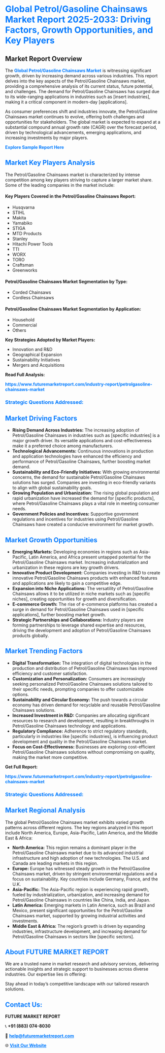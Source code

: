 <h1 style="color: #007BFF;">Global Petrol/Gasoline Chainsaws Market Report 2025-2033: Driving Factors, Growth Opportunities, and Key Players</h1>

<section id="overview">
<h2>Market Report Overview</h2>
<p>The <a href="https://www.futuremarketreport.com/industry-report/petrolgasoline-chainsaws-market" style="color: #007BFF; text-decoration: none;"><strong>Global Petrol/Gasoline Chainsaws Market</strong></a> is witnessing significant growth, driven by increasing demand across various industries. This report delves into the key aspects of the Petrol/Gasoline Chainsaws market, providing a comprehensive analysis of its current status, future potential, and challenges. The demand for Petrol/Gasoline Chainsaws has surged due to its wide-ranging applications in industries such as [insert industries], making it a critical component in modern-day [applications].</p>
<p>As consumer preferences shift and industries innovate, the Petrol/Gasoline Chainsaws market continues to evolve, offering both challenges and opportunities for stakeholders. The global market is expected to expand at a substantial compound annual growth rate (CAGR) over the forecast period, driven by technological advancements, emerging applications, and increasing investments by major players.</p>
</section>

<section id="overview">
<p><a href="https://www.futuremarketreport.com/request-sample/reportId=41649" style="color: #007BFF; text-decoration: none;"><strong>Explore Sample Report Here</strong></a></p>
</section>

<section id="key-players">
<h2 style="color: #007BFF;">Market Key Players Analysis</h2>
<p>The Petrol/Gasoline Chainsaws market is characterized by intense competition among key players striving to capture a larger market share. Some of the leading companies in the market include:</p>
<h4>Key Players Covered in the Petrol/Gasoline Chainsaws Report:</h4>
<ul><li>Husqvarna</li><li>STIHL</li><li>Makita</li><li>Yamabiko</li><li>STIGA</li><li>MTD Products</li><li>Stanley</li><li>Hitachi Power Tools</li><li>TTI</li><li>WORX</li><li>TORO</li><li>Craftsman</li><li>Greenworks</li></ul>
<h4>Petrol/Gasoline Chainsaws Market Segmentation by Type:</h4>
<ul><li>Corded Chainsaws</li><li>Cordless Chainsaws</li></ul>

<h4>Petrol/Gasoline Chainsaws Market Segmentation by Application:</h4>
<ul><li>Household</li><li>Commercial</li><li>Others</li></ul>
<p><strong>Key Strategies Adopted by Market Players:</strong></p>
<ul>
<li>Innovation and R&D</li>
<li>Geographical Expansion</li>
<li>Sustainability Initiatives</li>
<li>Mergers and Acquisitions</li>
</ul>
</section>

<section>
<p><strong>Read Full Analysis: </strong></p><a href="https://www.futuremarketreport.com/industry-report/petrolgasoline-chainsaws-market" style="color: #007BFF; text-decoration: none;"><strong>https://www.futuremarketreport.com/industry-report/petrolgasoline-chainsaws-market</strong></a>
<h3 style="color: #007BFF;">Strategic Questions Addressed:</h3>
</section>

<section id="driving-factors">
<h2 style="color: #007BFF;">Market Driving Factors</h2>
<ul>
<li><strong>Rising Demand Across Industries:</strong> The increasing adoption of Petrol/Gasoline Chainsaws in industries such as [specific industries] is a major growth driver. Its versatile applications and cost-effectiveness make it a preferred choice among manufacturers.</li>
<li><strong>Technological Advancements:</strong> Continuous innovations in production and application technologies have enhanced the efficiency and performance of Petrol/Gasoline Chainsaws, further boosting market demand.</li>
<li><strong>Sustainability and Eco-Friendly Initiatives:</strong> With growing environmental concerns, the demand for sustainable Petrol/Gasoline Chainsaws solutions has surged. Companies are investing in eco-friendly variants to align with global sustainability goals.</li>
<li><strong>Growing Population and Urbanization:</strong> The rising global population and rapid urbanization have increased the demand for [specific products], where Petrol/Gasoline Chainsaws plays a vital role in meeting consumer needs.</li>
<li><strong>Government Policies and Incentives:</strong> Supportive government regulations and incentives for industries using Petrol/Gasoline Chainsaws have created a conducive environment for market growth.</li>
</ul>
</section>

<section id="growth-opportunities">
<h2 style="color: #007BFF;">Market Growth Opportunities</h2>
<ul>
<li><strong>Emerging Markets:</strong> Developing economies in regions such as Asia-Pacific, Latin America, and Africa present untapped potential for the Petrol/Gasoline Chainsaws market. Increasing industrialization and urbanization in these regions are key growth drivers.</li>
<li><strong>Innovative Product Development:</strong> Companies investing in R&D to create innovative Petrol/Gasoline Chainsaws products with enhanced features and applications are likely to gain a competitive edge.</li>
<li><strong>Expansion into Niche Applications:</strong> The versatility of Petrol/Gasoline Chainsaws allows it to be utilized in niche markets such as [specific niches], creating opportunities for growth and diversification.</li>
<li><strong>E-commerce Growth:</strong> The rise of e-commerce platforms has created a surge in demand for Petrol/Gasoline Chainsaws used in [specific applications], further boosting market growth.</li>
<li><strong>Strategic Partnerships and Collaborations:</strong> Industry players are forming partnerships to leverage shared expertise and resources, driving the development and adoption of Petrol/Gasoline Chainsaws products globally.</li>
</ul>
</section>

<section id="trending-factors">
<h2 style="color: #007BFF;">Market Trending Factors</h2>
<ul>
<li><strong>Digital Transformation:</strong> The integration of digital technologies in the production and distribution of Petrol/Gasoline Chainsaws has improved efficiency and customer satisfaction.</li>
<li><strong>Customization and Personalization:</strong> Consumers are increasingly seeking personalized Petrol/Gasoline Chainsaws solutions tailored to their specific needs, prompting companies to offer customizable options.</li>
<li><strong>Sustainability and Circular Economy:</strong> The push towards a circular economy has driven demand for recyclable and reusable Petrol/Gasoline Chainsaws solutions.</li>
<li><strong>Increased Investment in R&D:</strong> Companies are allocating significant resources to research and development, resulting in breakthroughs in Petrol/Gasoline Chainsaws technology and applications.</li>
<li><strong>Regulatory Compliance:</strong> Adherence to strict regulatory standards, particularly in industries like [specific industries], is influencing product development and quality in the Petrol/Gasoline Chainsaws market.</li>
<li><strong>Focus on Cost-Effectiveness:</strong> Businesses are exploring cost-efficient Petrol/Gasoline Chainsaws solutions without compromising on quality, making the market more competitive.</li>
</ul>
</section>

<section>
<p><strong>Get Full Report: </strong></p><a href="https://www.futuremarketreport.com/industry-report/petrolgasoline-chainsaws-market" style="color: #007BFF; text-decoration: none;"><strong>https://www.futuremarketreport.com/industry-report/petrolgasoline-chainsaws-market</strong></a>
<h3 style="color: #007BFF;">Strategic Questions Addressed:</h3>
</section>


<section id="regional-analysis">
<h2 style="color: #007BFF;">Market Regional Analysis</h2>
<p>The global Petrol/Gasoline Chainsaws market exhibits varied growth patterns across different regions. The key regions analyzed in this report include North America, Europe, Asia-Pacific, Latin America, and the Middle East & Africa:</p>
<ul>
<li><strong>North America:</strong> This region remains a dominant player in the Petrol/Gasoline Chainsaws market due to its advanced industrial infrastructure and high adoption of new technologies. The U.S. and Canada are leading markets in this region.</li>
<li><strong>Europe:</strong> Europe has witnessed steady growth in the Petrol/Gasoline Chainsaws market, driven by stringent environmental regulations and a focus on sustainability. Key countries include Germany, France, and the U.K.</li>
<li><strong>Asia-Pacific:</strong> The Asia-Pacific region is experiencing rapid growth, fueled by industrialization, urbanization, and increasing demand for Petrol/Gasoline Chainsaws in countries like China, India, and Japan.</li>
<li><strong>Latin America:</strong> Emerging markets in Latin America, such as Brazil and Mexico, present significant opportunities for the Petrol/Gasoline Chainsaws market, supported by growing industrial activities and investments.</li>
<li><strong>Middle East & Africa:</strong> The region’s growth is driven by expanding industries, infrastructure development, and increasing demand for Petrol/Gasoline Chainsaws in sectors like [specific sectors].</li>
</ul>
</section>

<footer>
<h2 style="color: #007BFF;">About FUTURE MARKET REPORT</h2>
<p>We are a trusted name in market research and advisory services, delivering actionable insights and strategic support to businesses across diverse industries. Our expertise lies in offering:</p>

<p>Stay ahead in today’s competitive landscape with our tailored research solutions.</p>

<h2 style="color: #007BFF;">Contact Us:</h2>
<p><strong>FUTURE MARKET REPORT</strong></p>
<p>📞 <strong>+91 (883) 074-8030</strong></p>
<p>📧 <strong><a href="mailto:help@futuremarketreport.com" style="color: #007BFF;">help@futuremarketreport.com</a></strong></p>
<p>🌐 <strong><a href="https://www.futuremarketreport.com/" style="color: #007BFF;">Visit Our Website</a></strong></p>
</footer>